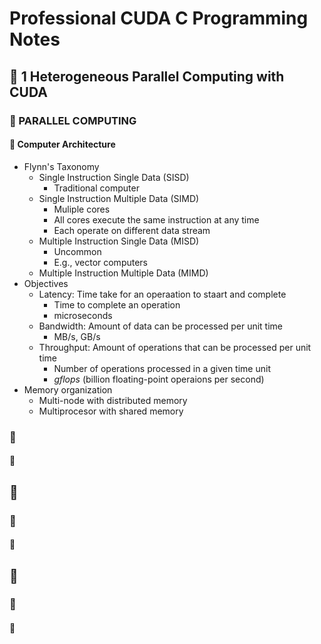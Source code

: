 # Professional CUDA C Programming Notes



## 🌱 1 Heterogeneous Parallel Computing with CUDA

### 🎯 PARALLEL COMPUTING

#### 📌 Computer Architecture

- Flynn's Taxonomy
  - Single Instruction Single Data (SISD)
    - Traditional computer
  - Single Instruction Multiple Data (SIMD)
    - Muliple cores
    - All cores execute the same instruction at any time
    - Each operate on different data stream
  - Multiple Instruction Single Data (MISD)
    - Uncommon
    - E.g., vector computers
  - Multiple Instruction Multiple Data (MIMD)
- Objectives
  - Latency: Time take for an operaation to staart and complete
    - Time to complete an operation
    - microseconds
  - Bandwidth: Amount of data can be processed per unit time
    - MB/s, GB/s
  - Throughput: Amount of operations that can be processed per unit time
    - Number of operations processed in a given time unit
    - *gflops* (billion floating-point operaions per second)
- Memory organization
  - Multi-node with distributed memory
  - Multiprocesor with shared memory


### 🎯 

#### 📌 








## 🌱 

### 🎯 

#### 📌 

## 🌱 

### 🎯 

#### 📌 
